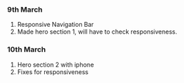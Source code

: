 ### 9th March
1. Responsive Navigation Bar <br>
2. Made hero section 1, will have to check responsiveness.<br>

### 10th March
1. Hero section 2 with iphone<br>
2. Fixes for responsiveness<br>

